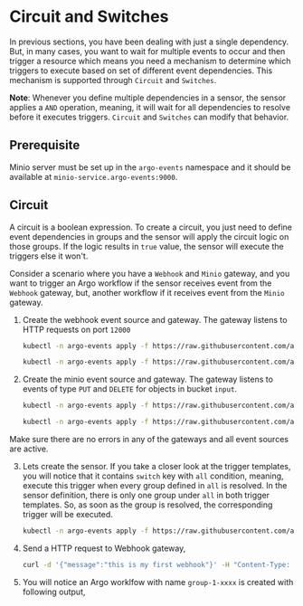 # Circuit and Switches
In previous sections, you have been dealing with just a single dependency. But, in many
cases, you want to wait for multiple events to occur and then trigger a resource which means
you need a mechanism to determine which triggers to execute based on set of different event dependencies.
This mechanism is supported through `Circuit` and `Switches`.

<b>Note</b>: Whenever you define multiple dependencies in a sensor, the sensor applies
a `AND` operation, meaning, it will wait for all dependencies to resolve before it executes triggers.
`Circuit` and `Switches` can modify that behavior. 

## Prerequisite
Minio server must be set up in the `argo-events` namespace and it should be available
at `minio-service.argo-events:9000`.

## Circuit
A circuit is a boolean expression. To create a circuit, you just need to define event
dependencies in groups and the sensor will apply the circuit logic on those groups.
If the logic results in `true` value, the sensor will execute the triggers else it won't.

Consider a scenario where you have a `Webhook` and `Minio` gateway, and you want
to trigger an Argo workflow if the sensor receives event from the `Webhook` gateway,
but, another workflow if it receives event from the `Minio` gateway.

1. Create the webhook event source and gateway. The gateway listens to HTTP requests
   on port `12000`

   ```bash
   kubectl -n argo-events apply -f https://raw.githubusercontent.com/argoproj/argo-events/master/examples/tutorials/05-circuit-and-switches/webhook-event-source.yaml
   ```

   ```bash
   kubectl -n argo-events apply -f https://raw.githubusercontent.com/argoproj/argo-events/master/examples/tutorials/05-circuit-and-switches/webhook-gateway.yaml
   ```

2. Create the minio event source and gateway. The gateway listens to events of type
   `PUT` and `DELETE` for objects in bucket `input`.

   ```bash
   kubectl -n argo-events apply -f https://raw.githubusercontent.com/argoproj/argo-events/master/examples/tutorials/05-circuit-and-switches/minio-event-source.yaml
   ```

   ```bash
   kubectl -n argo-events apply -f https://raw.githubusercontent.com/argoproj/argo-events/master/examples/tutorials/05-circuit-and-switches/minio-gateway.yaml
   ```

Make sure there are no errors in any of the gateways and all event sources are active.

3. Lets create the sensor. If you take a closer look at the trigger templates, you will
   notice that it contains `switch` key with `all` condition, meaning, execute this trigger
   when every group defined in `all` is resolved. In the sensor definition, there
   is only one group under `all` in both trigger templates. So, as soon as the group is resolved, the
   corresponding trigger will be executed.

   ```bash
   kubectl -n argo-events apply -f https://raw.githubusercontent.com/argoproj/argo-events/master/examples/tutorials/05-circuit-and-switches/sensor-01.yaml
   ```  
   
4. Send a HTTP request to Webhook gateway,

   ```bash
   curl -d '{"message":"this is my first webhook"}' -H "Content-Type: application/json" -X POST http://localhost:12000/example
   ```

5. You will notice an Argo worklfow with name `group-1-xxxx` is created with following output,

   
